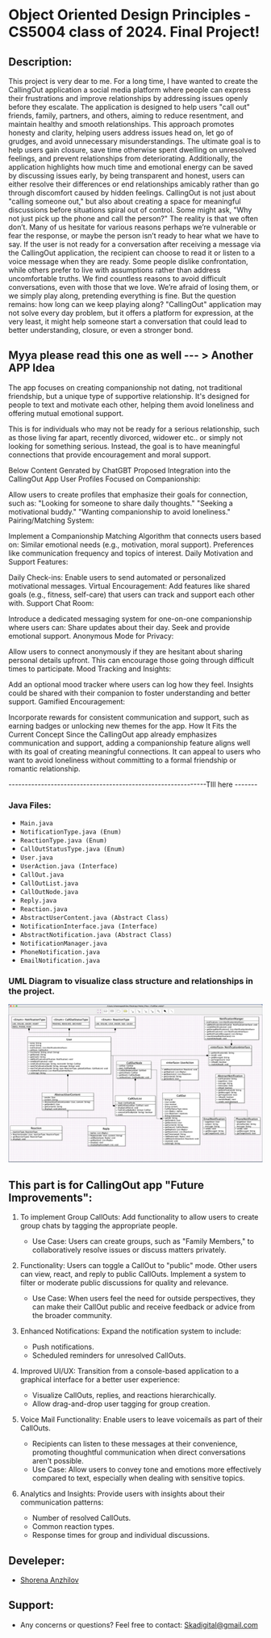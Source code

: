# Object Oriented Design Principles - CS5004 class of 2024. Final Project!

## Description:
This project is very dear to me. For a long time, I have wanted to create the CallingOut application a social media platform where people can express their frustrations and improve relationships by addressing issues openly before they escalate. The application is designed to help users "call out" friends, family, partners, and others, aiming to reduce resentment, and maintain healthy and smooth relationships. This approach promotes honesty and clarity, helping users address issues head on, let go of grudges, and avoid unnecessary misunderstandings. The ultimate goal is to help users gain closure, save time otherwise spent dwelling on unresolved feelings, and prevent relationships from deteriorating. Additionally, the application highlights how much time and emotional energy can be saved by discussing issues early, by being transparent and honest, users can either resolve their differences or end relationships amicably rather than go through discomfort caused by hidden feelings. CallingOut is not just about "calling someone out," but also about creating a space for meaningful discussions before situations spiral out of control. Some might ask, "Why not just pick up the phone and call the person?" The reality is that we often don’t. Many of us hesitate for various reasons perhaps we’re vulnerable or fear the response, or maybe the person isn’t ready to hear what we have to say. If the user is not ready for a conversation after receiving a message via the CallingOut application, the recipient can choose to read it or listen to a voice message when they are ready. Some people dislike confrontation, while others prefer to live with assumptions rather than address uncomfortable truths. We find countless reasons to avoid difficult conversations, even with those that we love. We’re afraid of losing them, or we simply play along, pretending everything is fine. But the question remains: how long can we keep playing along? "CallingOut" application may not solve every day problem, but it offers a platform for expression, at the very least, it might help someone start a conversation that could lead to better understanding, closure, or even a stronger bond.



## Myya please read this one as well --- > Another APP Idea 
The app focuses on creating companionship not dating, not traditional friendship, but a unique type of supportive relationship. It's designed for people to text and motivate each other, helping them avoid loneliness and offering mutual emotional support.

This is for individuals who may not be ready for a serious relationship, such as those living far apart, recently divorced, widower etc.. or simply not looking for something serious. Instead, the goal is to have meaningful connections that provide encouragement and moral support.

Below Content Genrated by ChatGBT
Proposed Integration into the CallingOut App
User Profiles Focused on Companionship:

Allow users to create profiles that emphasize their goals for connection, such as:
"Looking for someone to share daily thoughts."
"Seeking a motivational buddy."
"Wanting companionship to avoid loneliness."
Pairing/Matching System:

Implement a Companionship Matching Algorithm that connects users based on:
Similar emotional needs (e.g., motivation, moral support).
Preferences like communication frequency and topics of interest.
Daily Motivation and Support Features:

Daily Check-ins: Enable users to send automated or personalized motivational messages.
Virtual Encouragement: Add features like shared goals (e.g., fitness, self-care) that users can track and support each other with.
Support Chat Room:

Introduce a dedicated messaging system for one-on-one companionship where users can:
Share updates about their day.
Seek and provide emotional support.
Anonymous Mode for Privacy:

Allow users to connect anonymously if they are hesitant about sharing personal details upfront. This can encourage those going through difficult times to participate.
Mood Tracking and Insights:

Add an optional mood tracker where users can log how they feel. Insights could be shared with their companion to foster understanding and better support.
Gamified Encouragement:

Incorporate rewards for consistent communication and support, such as earning badges or unlocking new themes for the app.
How It Fits the Current Concept
Since the CallingOut app already emphasizes communication and support, adding a companionship feature aligns well with its goal of creating meaningful connections. It can appeal to users who want to avoid loneliness without committing to a formal friendship or romantic relationship.

-------------------------------------------------------------TIll here -------






### Java Files:

- `Main.java`
- `NotificationType.java (Enum)`
- `ReactionType.java (Enum)`
- `CallOutStatusType.java (Enum)`
- `User.java`
- `UserAction.java (Interface)`
- `CallOut.java`
- `CallOutList.java`
- `CallOutNode.java`
- `Reply.java`
- `Reaction.java`
- `AbstractUserContent.java (Abstract Class)`
- `NotificationInterface.java (Interface)`
- `AbstractNotification.java (Abstract Class)`
- `NotificationManager.java`
- `PhoneNotification.java`
- `EmailNotification.java`

### UML Diagram to visualize class structure and relationships in the project.
![alt text](/images/uml.png)


## This part is for CallingOut app "Future Improvements":

1. To implement Group CallOuts: Add functionality to allow users to create group chats by tagging the appropriate people.
    - Use Case: Users can create groups, such as "Family Members," to collaboratively resolve issues or discuss matters privately.

2. Functionality: Users can toggle a CallOut to "public" mode. Other users can view, react, and reply to public CallOuts. Implement a system to filter or moderate public discussions for quality and relevance.
    - Use Case: When users feel the need for outside perspectives, they can make their CallOut public and receive feedback or advice from the broader community.

3. Enhanced Notifications: Expand the notification system to include:
    - Push notifications.
    - Scheduled reminders for unresolved CallOuts.

4. Improved UI/UX: Transition from a console-based application to a graphical interface for a better user experience:
    - Visualize CallOuts, replies, and reactions hierarchically.
    - Allow drag-and-drop user tagging for group creation.

5. Voice Mail Functionality: Enable users to leave voicemails as part of their CallOuts.            
    - Recipients can listen to these messages at their convenience, promoting thoughtful communication when direct conversations aren't possible.
    - Use Case: Allow users to convey tone and emotions more effectively compared to text, especially when dealing with sensitive topics.

6. Analytics and Insights:
Provide users with insights about their communication patterns:
    - Number of resolved CallOuts.
    - Common reaction types.
    - Response times for group and individual discussions.


## Develeper:

- [Shorena Anzhilov](https://github.com/ShorenaK) 

## Support: 
- Any concerns or questions? Feel free to contact: Skadigital@gmail.com

